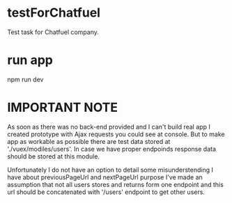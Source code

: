 # testForChatfuel
Test task for Chatfuel company.

# run app
npm run dev

# IMPORTANT NOTE

As soon as there was no back-end provided and I can't build real app I created prototype with Ajax requests you could see at console. But to make app as workable as possible there are test data stored at './vuex/modiles/users'. In case we have proper endpoinds response data should be stored at this module.

Unfortunately I do not have an option to detail some misunderstending I have about previousPageUrl and nextPageUrl purpose I've made an assumption that not all users stores and returns form one endpoint and this url should be concatenated with '/users' endpoint to get other users.
